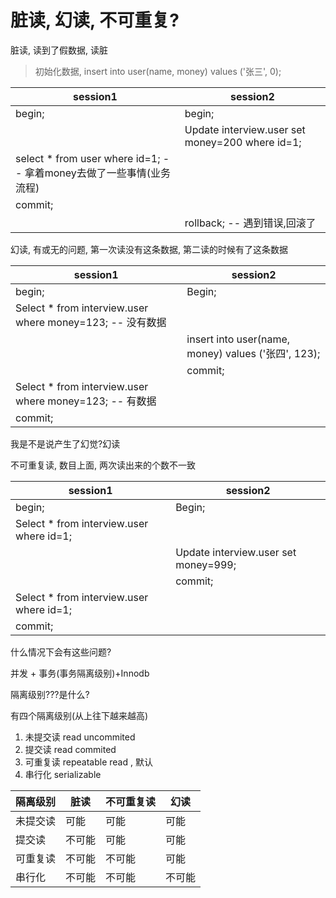 # 脏读, 幻读, 不可重复?

脏读, 读到了假数据, 读脏

> 初始化数据, insert into user(name, money) values ('张三', 0);

| session1                                                     | session2                                        |
| ------------------------------------------------------------ | ----------------------------------------------- |
| begin;                                                       | begin;                                          |
|                                                              | Update interview.user set money=200 where id=1; |
| select * from user where id=1; -- 拿着money去做了一些事情(业务流程) |                                                 |
| commit;                                                      |                                                 |
|                                                              | rollback; -- 遇到错误,回滚了                    |



幻读, 有或无的问题, 第一次读没有这条数据, 第二读的时候有了这条数据

| session1                                                  | session2                                            |
| --------------------------------------------------------- | --------------------------------------------------- |
| begin;                                                    | Begin;                                              |
| Select * from interview.user where money=123; -- 没有数据 |                                                     |
|                                                           | insert into user(name, money) values ('张四', 123); |
|                                                           | commit;                                             |
| Select * from interview.user where money=123; -- 有数据   |                                                     |
| commit;                                                   |                                                     |

我是不是说产生了幻觉?幻读



不可重复读, 数目上面, 两次读出来的个数不一致

| session1                                 | session2                             |
| ---------------------------------------- | ------------------------------------ |
| begin;                                   | Begin;                               |
| Select * from interview.user where id=1; |                                      |
|                                          | Update interview.user set money=999; |
|                                          | commit;                              |
| Select * from interview.user where id=1; |                                      |
| commit;                                  |                                      |

什么情况下会有这些问题?

并发 + 事务(事务隔离级别)+Innodb

隔离级别???是什么?

有四个隔离级别(从上往下越来越高)

1. 未提交读 read uncommited
2. 提交读 read commited
3. 可重复读 repeatable read , 默认
4. 串行化 serializable

| 隔离级别 | 脏读   | 不可重复读 | 幻读   |
| -------- | ------ | ---------- | ------ |
| 未提交读 | 可能   | 可能       | 可能   |
| 提交读   | 不可能 | 可能       | 可能   |
| 可重复读 | 不可能 | 不可能     | 可能   |
| 串行化   | 不可能 | 不可能     | 不可能 |


